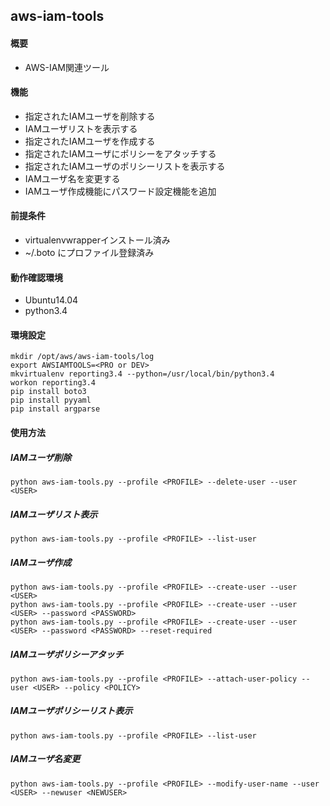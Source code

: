aws-iam-tools
------------

#### 概要

* AWS-IAM関連ツール

#### 機能

* 指定されたIAMユーザを削除する
* IAMユーザリストを表示する
* 指定されたIAMユーザを作成する
* 指定されたIAMユーザにポリシーをアタッチする
* 指定されたIAMユーザのポリシーリストを表示する
* IAMユーザ名を変更する
* IAMユーザ作成機能にパスワード設定機能を追加

#### 前提条件

* virtualenvwrapperインストール済み
* ~/.boto にプロファイル登録済み

#### 動作確認環境

* Ubuntu14.04
* python3.4

#### 環境設定

```
mkdir /opt/aws/aws-iam-tools/log
export AWSIAMTOOLS=<PRO or DEV>
mkvirtualenv reporting3.4 --python=/usr/local/bin/python3.4
workon reporting3.4
pip install boto3
pip install pyyaml
pip install argparse
```

#### 使用方法

##### IAMユーザ削除

```
python aws-iam-tools.py --profile <PROFILE> --delete-user --user <USER>
```

##### IAMユーザリスト表示

```
python aws-iam-tools.py --profile <PROFILE> --list-user
```

##### IAMユーザ作成

```
python aws-iam-tools.py --profile <PROFILE> --create-user --user <USER>
python aws-iam-tools.py --profile <PROFILE> --create-user --user <USER> --password <PASSWORD>
python aws-iam-tools.py --profile <PROFILE> --create-user --user <USER> --password <PASSWORD> --reset-required
```

##### IAMユーザポリシーアタッチ

```
python aws-iam-tools.py --profile <PROFILE> --attach-user-policy --user <USER> --policy <POLICY>
```

##### IAMユーザポリシーリスト表示

```
python aws-iam-tools.py --profile <PROFILE> --list-user
```

##### IAMユーザ名変更

```
python aws-iam-tools.py --profile <PROFILE> --modify-user-name --user <USER> --newuser <NEWUSER>
```

